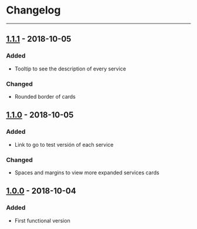 # Changelog

---

## [1.1.1](https://github.com/MUTUAL-DE-SERVICIOS-AL-POLICIA/PVA-EV/tree/1.1.1) - 2018-10-05

### Added

* Tooltip to see the description of every service

### Changed

* Rounded border of cards

## [1.1.0](https://github.com/MUTUAL-DE-SERVICIOS-AL-POLICIA/PVA-EV/tree/1.1.0) - 2018-10-05

### Added

* Link to go to test versión of each service

### Changed

* Spaces and margins to view more expanded services cards

## [1.0.0](https://github.com/MUTUAL-DE-SERVICIOS-AL-POLICIA/PVA-EV/tree/1.0.0) - 2018-10-04

### Added

* First functional version
